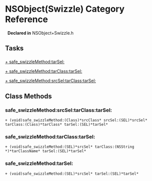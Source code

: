 # NSObject(Swizzle) Category Reference

&nbsp;&nbsp;**Declared in** NSObject+Swizzle.h  

## Tasks

### 

[+&nbsp;safe_swizzleMethod:tarSel:](#//api/name/safe_swizzleMethod:tarSel:)  

[+&nbsp;safe_swizzleMethod:tarClass:tarSel:](#//api/name/safe_swizzleMethod:tarClass:tarSel:)  

[+&nbsp;safe_swizzleMethod:srcSel:tarClass:tarSel:](#//api/name/safe_swizzleMethod:srcSel:tarClass:tarSel:)  

<a title="Class Methods" name="class_methods"></a>
## Class Methods

<a name="//api/name/safe_swizzleMethod:srcSel:tarClass:tarSel:" title="safe_swizzleMethod:srcSel:tarClass:tarSel:"></a>
### safe_swizzleMethod:srcSel:tarClass:tarSel:

`+ (void)safe_swizzleMethod:(Class)*srcClass* srcSel:(SEL)*srcSel* tarClass:(Class)*tarClass* tarSel:(SEL)*tarSel*`

<a name="//api/name/safe_swizzleMethod:tarClass:tarSel:" title="safe_swizzleMethod:tarClass:tarSel:"></a>
### safe_swizzleMethod:tarClass:tarSel:

`+ (void)safe_swizzleMethod:(SEL)*srcSel* tarClass:(NSString *)*tarClassName* tarSel:(SEL)*tarSel*`

<a name="//api/name/safe_swizzleMethod:tarSel:" title="safe_swizzleMethod:tarSel:"></a>
### safe_swizzleMethod:tarSel:

`+ (void)safe_swizzleMethod:(SEL)*srcSel* tarSel:(SEL)*tarSel*`


